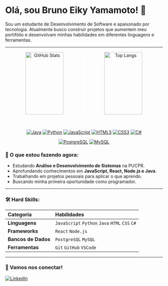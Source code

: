 # Olá, sou Bruno Eiky Yamamoto! 👋

Sou um estudante de Desenvolvimento de Software e apaixonado por tecnologia. Atualmente busco construir projetos que aumentem meu portifólio e desenvolvam minhas habilidades em diferentes linguagens e ferramentas.

---
<div align="center">
    <img height="200em" src="https://github-readme-stats.vercel.app/api?username=brunoyamamoto2204&show_icons=true&theme=nord&hide_border=true&card_width=400" alt="GitHub Stats" style="width: 49%; display: inline-block; ">
    <img height="200em" src="https://github-readme-stats.vercel.app/api/top-langs/?username=brunoyamamoto2204&layout=compact&theme=nord&hide_border=true&card_width=400" alt="Top Langs" style="width: 49%; display: inline-block; border: 1px solid white;">
</div>

<br><div align="center">
  
  [![Java](https://img.shields.io/badge/Java-007396?style=for-the-badge&logo=java&logoColor=white)](https://www.java.com/)
  [![Python](https://img.shields.io/badge/Python-3776AB?style=for-the-badge&logo=python&logoColor=white)](https://www.python.org/)
  [![JavaScript](https://img.shields.io/badge/JavaScript-F7DF1E?style=for-the-badge&logo=javascript&logoColor=black)]([https://developer.mozilla.org/en-US/docs/Web/JavaScript](https://www.w3schools.com/js/))
  [![HTML5](https://img.shields.io/badge/HTML5-E34F26?style=for-the-badge&logo=html5&logoColor=white)]([https://developer.mozilla.org/en-US/docs/Web/HTML](https://www.w3schools.com/html/))
  [![CSS3](https://img.shields.io/badge/CSS3-1572B6?style=for-the-badge&logo=css3&logoColor=white)]([https://developer.mozilla.org/en-US/docs/Web/CSS](https://www.w3schools.com/css/))
  [![C#](https://img.shields.io/badge/C%23-239120?style=for-the-badge&logo=c-sharp&logoColor=white)](https://docs.microsoft.com/en-us/dotnet/csharp/)
  
  [![PostgreSQL](https://img.shields.io/badge/PostgreSQL-316192?style=for-the-badge&logo=postgresql&logoColor=white)](https://www.postgresql.org/)
  [![MySQL](https://img.shields.io/badge/MySQL-4479A1?style=for-the-badge&logo=mysql&logoColor=white)](https://www.mysql.com/)
  
</div>

### 🚀 O que estou fazendo agora:

-   Estudando **Análise e Desenvolvimento de Sistemas** na PUCPR.
-   Aprofundando conhecimentos em **JavaScript, React, Node.js e Java**.
-   Trabalhando em projetos pessoais para aplicar o que aprendo.
-   Buscando minha primeira oportunidade como programador.

---

### 🛠️ Hard Skills:

| Categoria      | Habilidades                                           |
| :------------- | :---------------------------------------------------- |
| **Linguagens** | `JavaScript` `Python` `Java` `HTML` `CSS` `C#`        |
| **Frameworks** | `React` `Node.js`                                     |
| **Bancos de Dados** | `PostgreSQL`  `MySQL`                            |
| **Ferramentas** | `Git` `GitHub` `VSCode`                              |


---

### 💬 Vamos nos conectar!

[![LinkedIn](https://img.shields.io/badge/LinkedIn-0077B5?style=for-the-badge&logo=linkedin&logoColor=white)](https://www.linkedin.com/in/bruno-eiky-yamamoto-0959832ba/)

